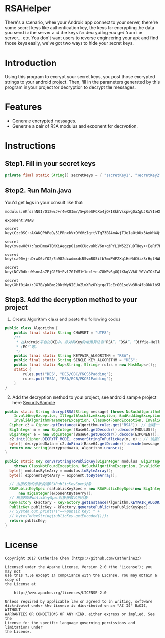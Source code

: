 # RSAHelper

There's a scenario, when your Android app connect to your server, there're some secret keys like authentication key, the keys for encrypting the data you send to the server and the keys for decrypting you get from the server... etc. You don't want users to reverse engineering your apk and find those keys easily, we've got two ways to hide your secret keys.

# Introduction
Using this program to encrypt your secret keys, you post those encrypted strings to your android project. Then, fill in the parameters generated by this program in your project for decryption to decrypt the messages.

# Features

  - Generate encrypted messages.
  - Generate a pair of RSA modulus and exponent for decryption.

# Instructions

## Step1. Fill in your secret keys

```Java
private final static String[] secretKeys = { "secretKey1", "secretKey2", "secretKey3" };
```

## Step2. Run Main.java
You'd get logs in your consult like that:
```
modulus:AKfszhN0I/O12wcJ+r4wX0Im//5+pGeSFCXo4jOH18khVsspwgDaZgUJRxYIeK87kDOmk8U1j01Rsx2UFlThMjfwT9oliR1K/QihIujN7dgLSnBHh8wWXBI+P+hZq01uF2qrvWZQ+t2JySVBh7DO9uXxdjHrOLou97w3pjZzU4zn
```
```
exponent:AQAB
```
```
secret key(Czc0SC):AXAKQPhPeQ/51PRnxkV+DY0VzIg+tVTq73BI4m4wjTJeIaOtDUx3AyWH4Qf5G3ATxSR95FDzlMOFvkdX/DKPc0txVNBITpubtsZ3ySoksnEHj1SkhJcVNiU+4UURHRq9lA5H0lNjw+61c+m/6cMQnbBtdPDzsD+GFoOz5sR96n0=
```
```
secret key(xvaw089):RaxDmeATQMXiAegzpO1amOCUovukbV6n+qbPYL1W522YuDTHey++EeRf7KadnWIYjY3Yvahh0PuPy9RyVML3oRCPdANif/AflXk3+2h7k3i5OcfxhE6pzoMYCqLC2gmDGAoVab0qVBLzSwq5RQwuaqFh+s7M3FXNuQ69Zt5HFAg=
```
```
secret key(ca90vj):DrwO6zYO2/Na982dcwdmxdcBSvmBOSifb7mcPWFZXq1HeNdC0izSrHqtHWboANjyvSb3wpHG3wshW7op/lMe0kKwKxwANsv2Ygt4OzppDJh6fNuGdUhwLbz0kkuNYLoJ1BYdlZVg3+TIUA4e7Ewa2RMz8GYKxSI+tpl4YOP7cFA=
```
```
secret key(NCV0dk):WsneAs7EjG3F0+Fvl7G1WM1+1ecl+eu78WPwSgGQlXkqVVk0lYGVuTOkTwhc42stVPsl5nD/O9dGdsGYerqVBdNTk4Rh1WTw9HhiMYFzHh6YWlx8DQ9siU7BO3BmE6qKgLaj72dnHWYxTmV+FiocOPM7pPYGxw+wEwk91QRCY8s=
```
```
secret key(Xhf0i4m):JX7B/pkBms20ktWyNIEUu2lmXRzOYq+qaTOcErG01seVw3Rc4fbOkKlbSh5mSvBnwdnN03eSogWqWxUcub2x/J4cqInh9NLmiEZjAE66q4+Jws3zx4ralDJtXqjOebNl22vlwdCojon6Z+0Fa5/C8eh/fDXZJGLaGaF9m3DSsEM=
```

## Step3. Add the decryption method to your project

1. Create Algorithm class and paste the following codes

```Java
public class Algorithm {
	public final static String CHARSET = "UTF8";
	/**
	 * 在Android平台的JCE中，非对称Key的常用算法有“RSA”、“DSA”、“Diffie−Hellman”、“Elliptic Curve
	 * (EC)”等。
	 */
	public final static String KEYPAIR_ALGORITHM = "RSA";
	public final static String SINGLE_KEY_ALGORITHM = "DES";
	public final static Map<String, String> rules = new HashMap<>();;
	static {
		rules.put("DES", "DES/CBC/PKCS5Padding");
		rules.put("RSA", "RSA/ECB/PKCS1Padding");
	}
}
```

2. Add the decryption method to your project, see android sample project here [SecuritySample]

```Java
public static String decryptRSA(String message) throws NoSuchAlgorithmException, NoSuchPaddingException,
    InvalidKeyException, IllegalBlockSizeException, BadPaddingException, UnsupportedEncodingException,
    InvalidAlgorithmParameterException, ClassNotFoundException, InvalidKeySpecException {
  Cipher c2 = Cipher.getInstance(Algorithm.rules.get("RSA")); // 创建一个Cipher对象，注意这里用的算法需要和Key的算法匹配
  BigInteger m = new BigInteger(Base64.getDecoder().decode(MODULUS));
  BigInteger e = new BigInteger(Base64.getDecoder().decode(EXPONENT));
  c2.init(Cipher.DECRYPT_MODE, converStringToPublicKey(m, e)); // 设置Cipher为解密工作模式，需要把Key传进去
  byte[] decryptedData = c2.doFinal(Base64.getDecoder().decode(message));
  return new String(decryptedData, Algorithm.CHARSET);
}

public static Key converStringToPublicKey(BigInteger modulus, BigInteger exponent)
    throws ClassNotFoundException, NoSuchAlgorithmException, InvalidKeySpecException {
  byte[] modulusByteArry = modulus.toByteArray();
  byte[] exponentByteArry = exponent.toByteArray();

  // 由接收到的参数构造RSAPublicKeySpec对象
  RSAPublicKeySpec rsaPublicKeySpec = new RSAPublicKeySpec(new BigInteger(modulusByteArry),
      new BigInteger(exponentByteArry));
  // 根据RSAPublicKeySpec对象获取公钥对象
  KeyFactory kFactory = KeyFactory.getInstance(Algorithm.KEYPAIR_ALGORITHM);
  PublicKey publicKey = kFactory.generatePublic(rsaPublicKeySpec);
  // System.out.println("==>public key: " +
  // bytesToHexString(publicKey.getEncoded()));
  return publicKey;
}
```

# License

```
Copyright 2017 Catherine Chen (https://github.com/Catherine22)

Licensed under the Apache License, Version 2.0 (the "License"); you may not
use this file except in compliance with the License. You may obtain a copy of
the License at

    http://www.apache.org/licenses/LICENSE-2.0

Unless required by applicable law or agreed to in writing, software
distributed under the License is distributed on an "AS IS" BASIS, WITHOUT
WARRANTIES OR CONDITIONS OF ANY KIND, either express or implied. See the
License for the specific language governing permissions and limitations under
the License.
```
[SecuritySample]:<https://github.com/Catherine22/SecuritySample>
